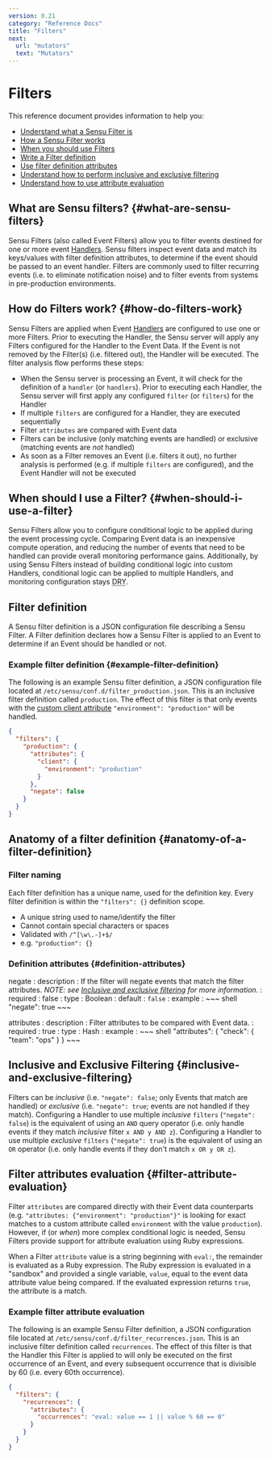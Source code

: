```yaml
---
version: 0.21
category: "Reference Docs"
title: "Filters"
next:
  url: "mutators"
  text: "Mutators"
---
```


# Filters

This reference document provides information to help you:

- [Understand what a Sensu Filter is](#what-are-sensu-filters)
- [How a Sensu Filter works](#how-do-filters-work)
- [When you should use Filters](#when-should-i-use-a-filter)
- [Write a Filter definition](#example-filter-definition)
- [Use filter definition attributes](#definition-attributes)
- [Understand how to perform inclusive and exclusive filtering](#inclusive-and-exclusive-filtering)
- [Understand how to use attribute evaluation](#filter-attribute-evaluation)

## What are Sensu filters? {#what-are-sensu-filters}

Sensu Filters (also called Event Filters) allow you to filter events destined
for one or more event [Handlers](handlers). Sensu filters inspect event data and
match its keys/values with filter definition attributes, to determine if the
event should be passed to an event handler. Filters are commonly used to filter
recurring events (i.e. to eliminate notification noise) and to filter events
from systems in pre-production environments.

## How do Filters work? {#how-do-filters-work}

Sensu Filters are applied when Event [Handlers](handlers) are configured to use
one or more Filters. Prior to executing the Handler, the Sensu server will apply
any Filters configured for the Handler to the Event Data. If the Event is not
removed by the Filter(s) (i.e. filtered out), the Handler will be executed. The
filter analysis flow performs these steps:

- When the Sensu server is processing an Event, it will check for the definition
  of a `handler` (or `handlers`). Prior to executing each Handler, the Sensu
  server will first apply any configured `filter` (or `filters`) for the Handler
- If multiple `filters` are configured for a Handler, they are executed
  sequentially
- Filter `attributes` are compared with Event data
- Filters can be inclusive (only matching events are handled) or exclusive
  (matching events are _not_ handled)
- As soon as a Filter removes an Event (i.e. filters it out), no further
  analysis is performed (e.g. if multiple `filters` are configured), and the
  Event Handler will not be executed

## When should I use a Filter? {#when-should-i-use-a-filter}

Sensu Filters allow you to configure conditional logic to be applied during the
event processing cycle. Comparing Event data is an inexpensive compute
operation, and reducing the number of events that need to be handled can provide
overall monitoring performance gains. Additionally, by using Sensu Filters
instead of building conditional logic into custom Handlers, conditional logic
can be applied to multiple Handlers, and monitoring configuration stays <abbr
title="Don't Repeat Yourself">DRY</abbr>.

## Filter definition

A Sensu filter definition is a JSON configuration file describing a Sensu
Filter. A Filter definition declares how a Sensu Filter is applied to an Event
to determine if an Event should be handled or not.

### Example filter definition {#example-filter-definition}

The following is an example Sensu filter definition, a JSON configuration file
located at `/etc/sensu/conf.d/filter_production.json`. This is an inclusive
filter definition called `production`. The effect of this filter is that only
events with the [custom client attribute][client-custom-attributes]
`"environment": "production"` will be handled.

~~~ json
{
  "filters": {
    "production": {
      "attributes": {
        "client": {
          "environment": "production"
        }
      },
      "negate": false
    }
  }
}
~~~

## Anatomy of a filter definition {#anatomy-of-a-filter-definition}

### Filter naming

Each filter definition has a unique name, used for the definition key. Every
filter definition is within the `"filters": {}` definition scope.

- A unique string used to name/identify the filter
- Cannot contain special characters or spaces
- Validated with `/^[\w\.-]+$/`
- e.g. `"production": {}`

### Definition attributes {#definition-attributes}

negate
: description
  : If the filter will negate events that match the filter attributes.
    _NOTE: see [Inclusive and exclusive
    filtering](#inclusive-and-exclusive-filtering) for more information._
: required
  : false
: type
  : Boolean
: default
  : `false`
: example
  : ~~~ shell
    "negate": true
    ~~~

attributes
: description
  : Filter attributes to be compared with Event data.
: required
  : true
: type
  : Hash
: example
  : ~~~ shell
    "attributes": {
      "check": {
        "team": "ops"
      }
    }
    ~~~

## Inclusive and Exclusive Filtering {#inclusive-and-exclusive-filtering}

Filters can be _inclusive_ (i.e. `"negate": false`; only Events that match are
handled) or _exclusive_ (i.e. `"negate": true`; events are not handled if they
match). Configuring a Handler to use multiple _inclusive_ `filters` (`"negate":
false`) is the equivalent of using an `AND` query operator (i.e. only handle
events if they match _inclusive_ filter `x AND y AND z`). Configuring a Handler
to use multiple _exclusive_ `filters` (`"negate": true`) is the equivalent of
using an `OR` operator (i.e. only handle events if they don't match `x OR y OR
z`).

## Filter attributes evaluation {#filter-attribute-evaluation}

Filter `attributes` are compared directly with their Event data counterparts
(e.g. `"attributes: {"environment": "production"}"` is looking for exact matches
to a custom attribute called `environment` with the value `production`).
However, if (or _when_) more complex conditional logic is needed, Sensu Filters
provide support for attribute evaluation using Ruby expressions.

When a Filter `attribute` value is a string beginning with `eval:`, the
remainder is evaluated as a Ruby expression. The Ruby expression is evaluated in
a "sandbox" and provided a single variable, `value`, equal to the event data
attribute value being compared. If the evaluated expression returns `true`, the
attribute is a match.

### Example filter attribute evaluation

The following is an example Sensu Filter definition, a JSON configuration file
located at `/etc/sensu/conf.d/filter_recurrences.json`. This is an inclusive
filter definition called `recurrences`. The effect of this filter is that the
Handler this Filter is applied to will only be executed on the first occurrence
of an Event, and every subsequent occurrence that is divisible by 60 (i.e. every
60th occurrence).

~~~ json
{
  "filters": {
    "recurrences": {
      "attributes": {
        "occurrences": "eval: value == 1 || value % 60 == 0"
      }
    }
  }
}
~~~

[client-custom-attributes]:     clients#custom-definition-attributes
